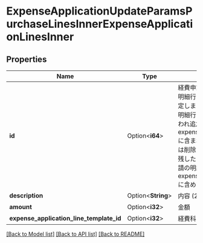 # ExpenseApplicationUpdateParamsPurchaseLinesInnerExpenseApplicationLinesInner

## Properties

Name | Type | Description | Notes
------------ | ------------- | ------------- | -------------
**id** | Option<**i64**> | 経費申請の明細行ID: 既存明細行を更新する場合に指定します。IDを指定しない明細行は、新規行として扱われ追加されます。また、expense_application_linesに含まれない既存の明細行は削除されます。更新後も残したい行は、必ず経費申請の明細行IDを指定してexpense_application_linesに含めてください。 | [optional]
**description** | Option<**String**> | 内容 (250文字以内) | [optional]
**amount** | Option<**i32**> | 金額 | [optional]
**expense_application_line_template_id** | Option<**i32**> | 経費科目ID | [optional]

[[Back to Model list]](../README.md#documentation-for-models) [[Back to API list]](../README.md#documentation-for-api-endpoints) [[Back to README]](../README.md)


